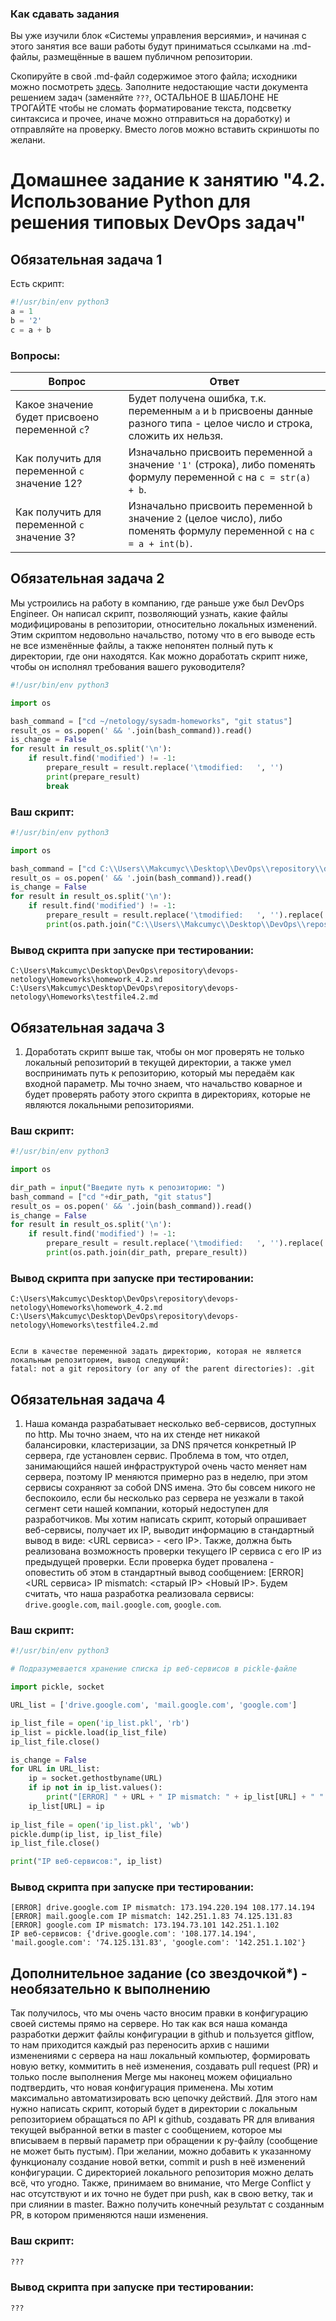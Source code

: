 ### Как сдавать задания

Вы уже изучили блок «Системы управления версиями», и начиная с этого занятия все ваши работы будут приниматься ссылками на .md-файлы, размещённые в вашем публичном репозитории.

Скопируйте в свой .md-файл содержимое этого файла; исходники можно посмотреть [здесь](https://raw.githubusercontent.com/netology-code/sysadm-homeworks/devsys10/04-script-02-py/README.md). Заполните недостающие части документа решением задач (заменяйте `???`, ОСТАЛЬНОЕ В ШАБЛОНЕ НЕ ТРОГАЙТЕ чтобы не сломать форматирование текста, подсветку синтаксиса и прочее, иначе можно отправиться на доработку) и отправляйте на проверку. Вместо логов можно вставить скриншоты по желани.

# Домашнее задание к занятию "4.2. Использование Python для решения типовых DevOps задач"

## Обязательная задача 1

Есть скрипт:
```python
#!/usr/bin/env python3
a = 1
b = '2'
c = a + b
```

### Вопросы:
| Вопрос  | Ответ                                                                                                                     |
| ------------- |---------------------------------------------------------------------------------------------------------------------------|
| Какое значение будет присвоено переменной `c`?  | Будет получена ошибка, т.к. переменным `a` и `b` присвоены данные разного типа - целое число и строка, сложить их нельзя.     |
| Как получить для переменной `c` значение 12?  | Изначально присвоить переменной `a` значение `'1'` (строка), либо поменять формулу переменной `c` на `c = str(a) + b`.    |
| Как получить для переменной `c` значение 3?  | Изначально присвоить переменной `b` значение `2` (целое число), либо поменять формулу переменной `c` на `c = a + int(b)`. |

## Обязательная задача 2
Мы устроились на работу в компанию, где раньше уже был DevOps Engineer. Он написал скрипт, позволяющий узнать, какие файлы модифицированы в репозитории, относительно локальных изменений. Этим скриптом недовольно начальство, потому что в его выводе есть не все изменённые файлы, а также непонятен полный путь к директории, где они находятся. Как можно доработать скрипт ниже, чтобы он исполнял требования вашего руководителя?

```python
#!/usr/bin/env python3

import os

bash_command = ["cd ~/netology/sysadm-homeworks", "git status"]
result_os = os.popen(' && '.join(bash_command)).read()
is_change = False
for result in result_os.split('\n'):
    if result.find('modified') != -1:
        prepare_result = result.replace('\tmodified:   ', '')
        print(prepare_result)
        break
```

### Ваш скрипт:
```python
#!/usr/bin/env python3

import os

bash_command = ["cd C:\\Users\\Makcumyc\\Desktop\\DevOps\\repository\\devops-netology", "git status"]
result_os = os.popen(' && '.join(bash_command)).read()
is_change = False
for result in result_os.split('\n'):
    if result.find('modified') != -1:
        prepare_result = result.replace('\tmodified:   ', '').replace('/', '\\')
        print(os.path.join("C:\\Users\\Makcumyc\\Desktop\\DevOps\\repository\\devops-netology", prepare_result))
```

### Вывод скрипта при запуске при тестировании:
```
C:\Users\Makcumyc\Desktop\DevOps\repository\devops-netology\Homeworks\homework_4.2.md
C:\Users\Makcumyc\Desktop\DevOps\repository\devops-netology\Homeworks\testfile4.2.md
```

## Обязательная задача 3
1. Доработать скрипт выше так, чтобы он мог проверять не только локальный репозиторий в текущей директории, а также умел воспринимать путь к репозиторию, который мы передаём как входной параметр. Мы точно знаем, что начальство коварное и будет проверять работу этого скрипта в директориях, которые не являются локальными репозиториями.

### Ваш скрипт:
```python
#!/usr/bin/env python3

import os

dir_path = input("Введите путь к репозиторию: ")
bash_command = ["cd "+dir_path, "git status"]
result_os = os.popen(' && '.join(bash_command)).read()
is_change = False
for result in result_os.split('\n'):
    if result.find('modified') != -1:
        prepare_result = result.replace('\tmodified:   ', '').replace('/', '\\')
        print(os.path.join(dir_path, prepare_result))
```

### Вывод скрипта при запуске при тестировании:
```
C:\Users\Makcumyc\Desktop\DevOps\repository\devops-netology\Homeworks\homework_4.2.md
C:\Users\Makcumyc\Desktop\DevOps\repository\devops-netology\Homeworks\testfile4.2.md


Если в качестве переменной задать директорию, которая не является локальным репозиторием, вывод следующий:
fatal: not a git repository (or any of the parent directories): .git
```

## Обязательная задача 4
1. Наша команда разрабатывает несколько веб-сервисов, доступных по http. Мы точно знаем, что на их стенде нет никакой балансировки, кластеризации, за DNS прячется конкретный IP сервера, где установлен сервис. Проблема в том, что отдел, занимающийся нашей инфраструктурой очень часто меняет нам сервера, поэтому IP меняются примерно раз в неделю, при этом сервисы сохраняют за собой DNS имена. Это бы совсем никого не беспокоило, если бы несколько раз сервера не уезжали в такой сегмент сети нашей компании, который недоступен для разработчиков. Мы хотим написать скрипт, который опрашивает веб-сервисы, получает их IP, выводит информацию в стандартный вывод в виде: <URL сервиса> - <его IP>. Также, должна быть реализована возможность проверки текущего IP сервиса c его IP из предыдущей проверки. Если проверка будет провалена - оповестить об этом в стандартный вывод сообщением: [ERROR] <URL сервиса> IP mismatch: <старый IP> <Новый IP>. Будем считать, что наша разработка реализовала сервисы: `drive.google.com`, `mail.google.com`, `google.com`.

### Ваш скрипт:
```python
#!/usr/bin/env python3

# Подразумевается хранение списка ip веб-сервисов в pickle-файле

import pickle, socket

URL_list = ['drive.google.com', 'mail.google.com', 'google.com']

ip_list_file = open('ip_list.pkl', 'rb')
ip_list = pickle.load(ip_list_file)
ip_list_file.close()

is_change = False
for URL in URL_list:
    ip = socket.gethostbyname(URL)
    if ip not in ip_list.values():
        print("[ERROR] " + URL + " IP mismatch: " + ip_list[URL] + " " + ip)
    ip_list[URL] = ip
        
ip_list_file = open('ip_list.pkl', 'wb')
pickle.dump(ip_list, ip_list_file)
ip_list_file.close()

print("IP веб-сервисов:", ip_list)
```

### Вывод скрипта при запуске при тестировании:
```
[ERROR] drive.google.com IP mismatch: 173.194.220.194 108.177.14.194
[ERROR] mail.google.com IP mismatch: 142.251.1.83 74.125.131.83
[ERROR] google.com IP mismatch: 173.194.73.101 142.251.1.102
IP веб-сервисов: {'drive.google.com': '108.177.14.194', 'mail.google.com': '74.125.131.83', 'google.com': '142.251.1.102'}
```

## Дополнительное задание (со звездочкой*) - необязательно к выполнению

Так получилось, что мы очень часто вносим правки в конфигурацию своей системы прямо на сервере. Но так как вся наша команда разработки держит файлы конфигурации в github и пользуется gitflow, то нам приходится каждый раз переносить архив с нашими изменениями с сервера на наш локальный компьютер, формировать новую ветку, коммитить в неё изменения, создавать pull request (PR) и только после выполнения Merge мы наконец можем официально подтвердить, что новая конфигурация применена. Мы хотим максимально автоматизировать всю цепочку действий. Для этого нам нужно написать скрипт, который будет в директории с локальным репозиторием обращаться по API к github, создавать PR для вливания текущей выбранной ветки в master с сообщением, которое мы вписываем в первый параметр при обращении к py-файлу (сообщение не может быть пустым). При желании, можно добавить к указанному функционалу создание новой ветки, commit и push в неё изменений конфигурации. С директорией локального репозитория можно делать всё, что угодно. Также, принимаем во внимание, что Merge Conflict у нас отсутствуют и их точно не будет при push, как в свою ветку, так и при слиянии в master. Важно получить конечный результат с созданным PR, в котором применяются наши изменения. 

### Ваш скрипт:
```python
???
```

### Вывод скрипта при запуске при тестировании:
```
???
```